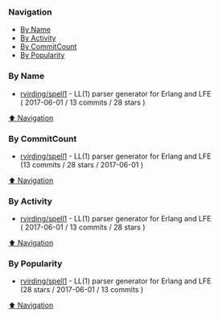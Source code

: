 ### Navigation

- [By Name](#by-name)
- [By Activity](#by-activity)
- [By CommitCount](#by-commitcount)
- [By Popularity](#by-popularity)

### By Name
<!-- PROJECTS_LIST -->
- [rvirding/spell1](https://github.com/rvirding/spell1) - LL(1) parser generator for Erlang and LFE <br/> ( 2017-06-01 / 13 commits / 28 stars )
<!-- /PROJECTS_LIST -->

[⬆ Navigation](#navigation)

### By CommitCount
<!-- COMMITCOUNT_LIST -->
- [rvirding/spell1](https://github.com/rvirding/spell1) - LL(1) parser generator for Erlang and LFE <br/> (13 commits / 28 stars / 2017-06-01 )
<!-- /COMMITCOUNT_LIST -->
[⬆ Navigation](#navigation)

### By Activity
<!-- ACTIVITY_LIST -->
- [rvirding/spell1](https://github.com/rvirding/spell1) - LL(1) parser generator for Erlang and LFE <br/> ( 2017-06-01 / 13 commits / 28 stars )
<!-- /ACTIVITY_LIST -->

[⬆ Navigation](#navigation)

### By Popularity
<!-- POPULARITY_LIST -->
- [rvirding/spell1](https://github.com/rvirding/spell1) - LL(1) parser generator for Erlang and LFE <br/> (28 stars / 2017-06-01 / 13 commits )
<!-- /POPULARITY_LIST -->

[⬆ Navigation](#navigation)
